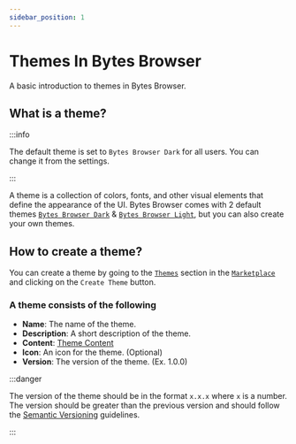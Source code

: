 ```yaml
---
sidebar_position: 1
---
```


# Themes In Bytes Browser

A basic introduction to themes in Bytes Browser.

## What is a theme?

:::info

The default theme is set to `Bytes Browser Dark` for all users. You can change it from the settings.

:::

A theme is a collection of colors, fonts, and other visual elements that define the appearance of the UI. Bytes Browser comes with 2 default themes [`Bytes Browser Dark`](https://bytesbrowser.com/marketplace/themes) & [`Bytes Browser Light`](https://bytesbrowser.com/marketplace/themes), but you can also create your own themes.

## How to create a theme?

You can create a theme by going to the [`Themes`](https://bytesbrowser.com/marketplace/themes) section in the [`Marketplace`](https://bytesbrowser.com/marketplace) and clicking on the `Create Theme` button.

### A theme consists of the following

- **Name**: The name of the theme.
- **Description**: A short description of the theme.
- **Content**: [Theme Content](/Theming/ThemeContent)
- **Icon**: An icon for the theme. (Optional)
- **Version**: The version of the theme. (Ex. 1.0.0)

:::danger

The version of the theme should be in the format `x.x.x` where `x` is a number. The version should be greater than the previous version and should follow the [Semantic Versioning](https://semver.org/) guidelines.

:::
